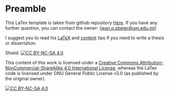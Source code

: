 # Preamble

This LaTex template is taken from github repository [Here](https://github.com/jp-um/university_of_malta_LaTeX_dissertation_template/blob/master/dissertation_main.pdf).
If you have any further question, you can contact the owner: (jean.p.ebejer@um.edu.mt)

I suggest you to read his [LaTeX](https://bitsilla.com/blog/2019/01/latex-tips-for-your-dissertation-or-project-write-up/) and [content](https://bitsilla.com/blog/2019/03/content-tips-for-your-dissertation-or-project-write-up/) tips if you need to write a thesis or dissertation.


Shield: [![CC BY-NC-SA 4.0][cc-by-nc-sa-shield]][cc-by-nc-sa]

This content of this work is licensed under a
[Creative Commons Attribution-NonCommercial-ShareAlike 4.0 International License][cc-by-nc-sa], whereas the LaTex code is licensed under GNU General Public License v3.0 (as published by the original owner).

[![CC BY-NC-SA 4.0][cc-by-nc-sa-image]][cc-by-nc-sa]

[cc-by-nc-sa]: http://creativecommons.org/licenses/by-nc-sa/4.0/
[cc-by-nc-sa-image]: https://licensebuttons.net/l/by-nc-sa/4.0/88x31.png
[cc-by-nc-sa-shield]: https://img.shields.io/badge/License-CC%20BY--NC--SA%204.0-lightgrey.svg

